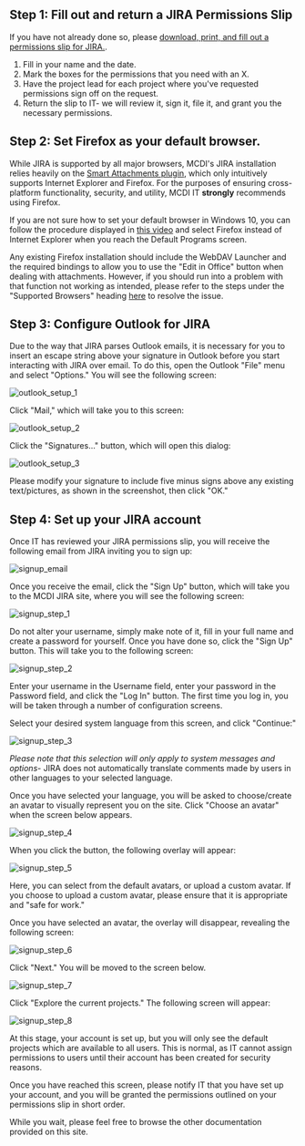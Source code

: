 ## Step 1: Fill out and return a JIRA Permissions Slip

If you have not already done so, please [download, print, and fill out a permissions slip for JIRA.](https://bitbucket.org/DaveahamLincoln/mcdi-jira-kb/downloads/jira_permissions_slip.pdf).  

1. Fill in your name and the date.
2. Mark the boxes for the permissions that you need with an X.
3. Have the project lead for each project where you've requested permissions sign off on the request.
4. Return the slip to IT- we will review it, sign it, file it, and grant you the necessary permissions.

## Step 2: Set Firefox as your default browser.

While JIRA is supported by all major browsers, MCDI's JIRA installation relies heavily on the [Smart Attachments plugin](https://marketplace.atlassian.com/plugins/com.stiltsoft.jira.smart-attachments/server/overview), which only intuitively supports Internet Explorer and Firefox.  For the purposes of ensuring cross-platform functionality, security, and utility, MCDI IT **strongly** recommends using Firefox.

If you are not sure how to set your default browser in Windows 10, you can follow the procedure displayed in [this video](https://vid.me/UhC6) and select Firefox instead of Internet Explorer when you reach the Default Programs screen.

Any existing Firefox installation should include the WebDAV Launcher and the required bindings to allow you to use the "Edit in Office" button when dealing with attachments.  However, if you should run into a problem with that function not working as intended, please refer to the steps under the "Supported Browsers" heading [here](https://docs.stiltsoft.com/display/public/CATAT/Editing+Office+Documents) to resolve the issue.

## Step 3: Configure Outlook for JIRA

Due to the way that JIRA parses Outlook emails, it is necessary for you to insert an escape string above your signature in Outlook before you start interacting with JIRA over email.  To do this, open the Outlook "File" menu and select "Options."  You will see the following screen:

![outlook_setup_1](img/setup/outlook_setup_1.PNG)

Click "Mail," which will take you to this screen:

![outlook_setup_2](img/setup/outlook_setup_2.PNG)

Click the "Signatures..." button, which will open this dialog:

![outlook_setup_3](img/setup/outlook_setup_3.PNG)

Please modify your signature to include five minus signs above any existing text/pictures, as shown in the screenshot, then click "OK."

## Step 4: Set up your JIRA account

Once IT has reviewed your JIRA permissions slip, you will receive the following email from JIRA inviting you to sign up:

![signup_email](img/setup/signup_email.PNG)

Once you receive the email, click the "Sign Up" button, which will take you to the MCDI JIRA site, where you will see the following screen:

![signup_step_1](img/setup/signup_step_1.PNG)

Do not alter your username, simply make note of it, fill in your full name and create a password for yourself.  Once you have done so, click the "Sign Up" button.  This will take you to the following screen:

![signup_step_2](img/setup/signup_step_2.PNG)

Enter your username in the Username field, enter your password in the Password field, and click the "Log In" button.  The first time you log in, you will be taken through a number of configuration screens.  

Select your desired system language from this screen, and click "Continue:"

![signup_step_3](img/setup/signup_step_3.PNG)

*Please note that this selection will only apply to system messages and options*- JIRA does not automatically translate comments made by users in other languages to your selected language.

Once you have selected your language, you will be asked to choose/create an avatar to visually represent you on the site.  Click "Choose an avatar" when the screen below appears.

![signup_step_4](img/setup/signup_step_4.PNG)

When you click the button, the following overlay will appear:

![signup_step_5](img/setup/signup_step_5.PNG)

Here, you can select from the default avatars, or upload a custom avatar.  If you choose to upload a custom avatar, please ensure that it is appropriate and "safe for work."  

Once you have selected an avatar, the overlay will disappear, revealing the following screen:

![signup_step_6](img/setup/signup_step_6.PNG)

Click "Next."  You will be moved to the screen below.

![signup_step_7](img/setup/signup_step_7.PNG)

Click "Explore the current projects."  The following screen will appear:

![signup_step_8](img/setup/signup_step_8.PNG)

At this stage, your account is set up, but you will only see the default projects which are available to all users.  This is normal, as IT cannot assign permissions to users until their account has been created for security reasons.

Once you have reached this screen, please notify IT that you have set up your account, and you will be granted the permissions outlined on your permissions slip in short order.

While you wait, please feel free to browse the other documentation provided on this site.

